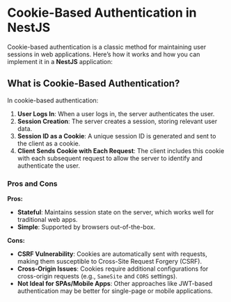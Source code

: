 # Cookie-Based Authentication in NestJS

Cookie-based authentication is a classic method for maintaining user sessions in web applications. Here’s how it works and how you can implement it in a **NestJS** application:

## What is Cookie-Based Authentication?

In cookie-based authentication:
1. **User Logs In**: When a user logs in, the server authenticates the user.
2. **Session Creation**: The server creates a session, storing relevant user data.
3. **Session ID as a Cookie**: A unique session ID is generated and sent to the client as a cookie.
4. **Client Sends Cookie with Each Request**: The client includes this cookie with each subsequent request to allow the server to identify and authenticate the user.

### Pros and Cons

**Pros:**
- **Stateful**: Maintains session state on the server, which works well for traditional web apps.
- **Simple**: Supported by browsers out-of-the-box.

**Cons:**
- **CSRF Vulnerability**: Cookies are automatically sent with requests, making them susceptible to Cross-Site Request Forgery (CSRF).
- **Cross-Origin Issues**: Cookies require additional configurations for cross-origin requests (e.g., `SameSite` and `CORS` settings).
- **Not Ideal for SPAs/Mobile Apps**: Other approaches like JWT-based authentication may be better for single-page or mobile applications.
